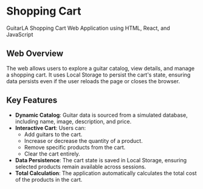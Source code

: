 # Shopping Cart

GuitarLA Shopping Cart Web Application using HTML, React, and JavaScript

## Web Overview

The web allows users to explore a guitar catalog, view details, and manage a shopping cart. It uses Local Storage to persist the cart's state, ensuring data persists even if the user reloads the page or closes the browser.

## Key Features

- **Dynamic Catalog**: Guitar data is sourced from a simulated database, including name, image, description, and price.
- **Interactive Cart**: Users can:
  - Add guitars to the cart.
  - Increase or decrease the quantity of a product.
  - Remove specific products from the cart.
  - Clear the cart entirely.
- **Data Persistence**: The cart state is saved in Local Storage, ensuring selected products remain available across sessions.
- **Total Calculation**: The application automatically calculates the total cost of the products in the cart.
